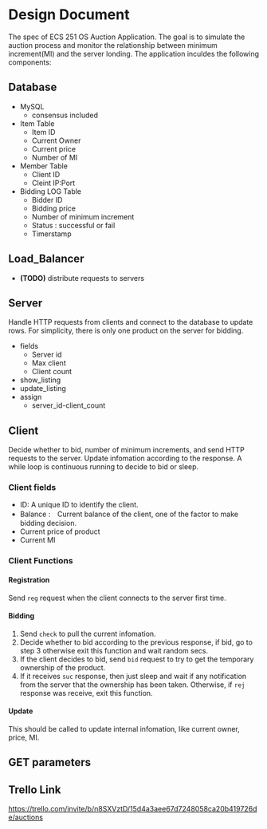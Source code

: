 # Design Document

The spec of ECS 251 OS Auction Application. The goal is to simulate the auction process and monitor the relationship between minimum increment(MI) and the server londing. The application inculdes the following components:

## Database
* MySQL
    * consensus included
* Item Table
    * Item  ID
    * Current Owner
    * Current price
    * Number of MI
* Member Table
    * Client ID
    * Cleint IP:Port
* Bidding LOG Table
    * Bidder ID
    * Bidding price
    * Number of minimum increment
    * Status : successful or fail
    * Timerstamp

## Load_Balancer
* **(TODO)** distribute requests to servers

## Server
Handle HTTP requests from clients and connect to the database to update rows. For simplicity, there is only one product on the server for bidding.

* fields
    * Server id
    * Max client
    * Client count
* show_listing
* update_listing
* assign
    * server_id-client_count


## Client
Decide whether to bid, number of minimum increments, and send HTTP requests to the server. Update infomation according to the response. A while loop is continuous running to decide to bid or sleep.

### Client fields
  * ID: A unique ID to identify the client.
  * Balance :　Current balance of the client, one of the factor to make bidding decision.
  * Current price of product
  * Current MI


### Client Functions
 #### Registration
 Send `reg` request when the client connects to the server first time.
 #### Bidding
 1. Send `check` to pull the current infomation.
 2. Decide whether to bid according to the previous response, if bid, go to step 3 otherwise exit this function and wait random secs.
 3. If the client decides to bid, send `bid` request to try to get the temporary ownership of the product.
 4. If it receives `suc` response, then just sleep and wait if any notification from the server that the ownership has been taken. Otherwise, if `rej` response was receive, exit this function.
#### Update
This should be called to update internal infomation, like current owner, price, MI.


## GET parameters

## Trello Link
https://trello.com/invite/b/n8SXVztD/15d4a3aee67d7248058ca20b419726de/auctions


